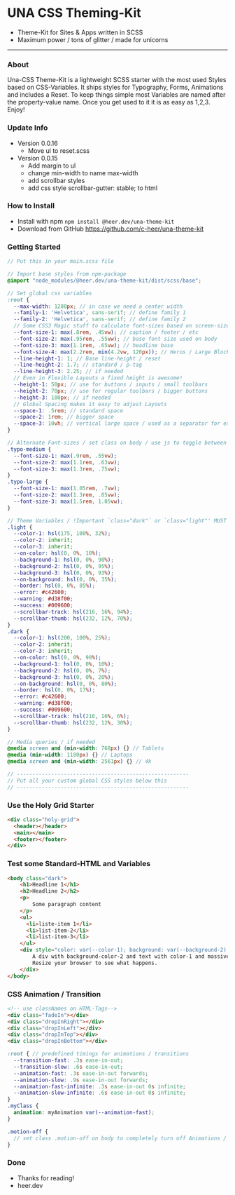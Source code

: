 # UNA CSS Theming-Kit
- Theme-Kit for Sites & Apps written in SCSS
- Maximum power / tons of glitter / made for unicorns

---

### About
Una-CSS Theme-Kit is a lightweight SCSS starter with the most used Styles based on CSS-Variables.
It ships styles for Typography, Forms, Animations and includes a Reset.
To keep things simple most Variables are named after the property-value name.
Once you get used to it it is as easy as 1,2,3. Enjoy!

### Update Info
- Version 0.0.16
  - Move ul to reset.scss
- Version 0.0.15
  - Add margin to ul
  - change min-width to name max-width
  - add scrollbar styles
  - add css style scrollbar-gutter: stable; to html

### How to Install
- Install with npm `npm install @heer.dev/una-theme-kit`
- Download from GitHub https://github.com/c-heer/una-theme-kit

### Getting Started
```scss
// Put this in your main.scss file

// Import base styles from npm-package
@import "node_modules/@heer.dev/una-theme-kit/dist/scss/base";

// Set global css variables
:root {
  --max-width: 1280px; // in case we need a center width
  --family-1: 'Helvetica', sans-serif; // define family 1
  --family-2: 'Helvetica', sans-serif; // define family 2
  // Some CSS3 Magic stuff to calculate font-sizes based on screen-size
  --font-size-1: max(.8rem, .45vw); // caption / footer / etc
  --font-size-2: max(.95rem, .55vw); // base font size used on body
  --font-size-3: max(1.1rem, .65vw); // headline base
  --font-size-4: max(2.2rem, min(4.2vw, 120px)); // Heros / Large Block Text
  --line-height-1: 1; // Base line-height / reset
  --line-height-2: 1.7; // standard / p-tag
  --line-height-3: 2.25; // if needed
  // Even in Flexible Layouts a fixed height is awesome!
  --height-1: 50px; // use for buttons / inputs / small toolbars
  --height-2: 70px; // use for regular toolbars / bigger buttons 
  --height-3: 100px; // if needed
  // Global Spacing makes it easy to adjust Layouts
  --space-1: .5rem; // standard space
  --space-2: 1rem; // bigger space
  --space-3: 10vh; // vertical large space / used as a separator for example between  <sections>
}

// Alternate Font-sizes / set class on body / use js to toggle between sizes by adding / removing class
.typo-medium {
  --font-size-1: max(.9rem, .55vw);
  --font-size-2: max(1.1rem, .63vw);
  --font-size-3: max(1.3rem, .75vw);
}
.typo-large {
  --font-size-1: max(1.05rem, .7vw);
  --font-size-2: max(1.3rem, .85vw);
  --font-size-3: max(1.5rem, 1.05vw);
}

// Theme Variables / !Important `class="dark"` or `class="light"' MUST be set on body tag! / use js to toggle between themes by adding / removing class
.light {
  --color-1: hsl(175, 100%, 32%);
  --color-2: inherit;
  --color-3: inherit;
  --on-color: hsl(0, 0%, 10%);
  --background-1: hsl(0, 0%, 90%);
  --background-2: hsl(0, 0%, 95%);
  --background-3: hsl(0, 0%, 93%);
  --on-background: hsl(0, 0%, 35%);
  --border: hsl(0, 0%, 85%);
  --error: #c42600;
  --warning: #d38f00;
  --success: #009600;
  --scrollbar-track: hsl(216, 16%, 94%);
  --scrollbar-thumb: hsl(232, 12%, 70%);
}
.dark {
  --color-1: hsl(200, 100%, 25%);
  --color-2: inherit;
  --color-3: inherit;
  --on-color: hsl(0, 0%, 90%);
  --background-1: hsl(0, 0%, 10%);
  --background-2: hsl(0, 0%, 7%);
  --background-3: hsl(0, 0%, 20%);
  --on-background: hsl(0, 0%, 80%);
  --border: hsl(0, 0%, 17%);
  --error: #c42600;
  --warning: #d38f00;
  --success: #009600;
  --scrollbar-track: hsl(216, 16%, 6%);
  --scrollbar-thumb: hsl(232, 12%, 30%);
}

// Media queries / if needed
@media screen and (min-width: 768px) {} // Tablets
@media (min-width: 1180px) {} // Laptops
@media screen and (min-width: 2561px) {} // 4k

// -------------------------------------------------------
// Put all your custom global CSS styles below this
// -------------------------------------------------------
```

### Use the Holy Grid Starter
```html
<div class="holy-grid">
  <header></header>
  <main></main>
  <footer></footer>
</div>
```

### Test some Standard-HTML and Variables 
```html
<body class="dark">
    <h1>Headline 1</h1>
    <h2>Headline 2</h2>
    <p>
        Some paragraph content
    </p>
    <ul>
      <li>liste-item 1</li>
      <li>list-item-2</li>
      <li>list-item-3</li>
    </ul>
    <div style="color: var(--color-1); background: var(--background-2); font-size: var(--font-size-4);)">
        A div with background-color-2 and text with color-1 and massive font-size <br>
        Resize your browser to see what happens.
    </div>
</body>
```

### CSS Animation / Transition
```html
<!-- use classNames on HTML-Tags-->
<div class="fadeIn"></div>
<div class="dropInRight"></div>
<div class="dropInLeft"></div>
<div class="dropInTop"></div>
<div class="dropInBottom"></div>
```
```scss
:root { // predefined timings for animations / transitions
  --transition-fast: .3s ease-in-out;
  --transition-slow: .6s ease-in-out;
  --animation-fast: .3s ease-in-out forwards;
  --animation-slow: .9s ease-in-out forwards;
  --animation-fast-infinite: .3s ease-in-out 0s infinite;
  --animation-slow-infinite: .6s ease-in-out 0s infinite;
}
.myClass {
  animation: myAnimation var(--animation-fast);
}
```
```scss
.motion-off {
  // set class .motion-off on body to completely turn off Animations / Transitions
}
```

### Done
- Thanks for reading!
- heer.dev
